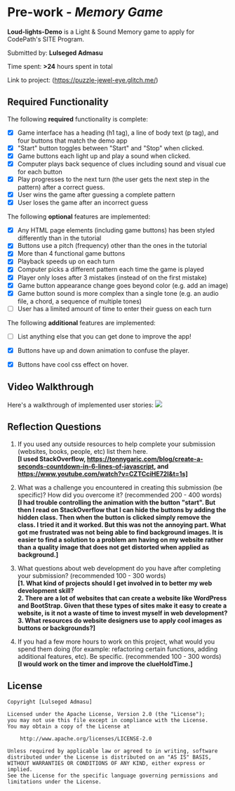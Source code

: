 # Pre-work - _Memory Game_

**Loud-lights-Demo** is a Light & Sound Memory game to apply for CodePath's SITE Program.

Submitted by: **Lulseged Admasu**

Time spent: **>24** hours spent in total

Link to project: (https://puzzle-jewel-eye.glitch.me/)

## Required Functionality

The following **required** functionality is complete:

- [x] Game interface has a heading (h1 tag), a line of body text (p tag), and four buttons that match the demo app
- [x] "Start" button toggles between "Start" and "Stop" when clicked.
- [x] Game buttons each light up and play a sound when clicked.
- [x] Computer plays back sequence of clues including sound and visual cue for each button
- [x] Play progresses to the next turn (the user gets the next step in the pattern) after a correct guess.
- [x] User wins the game after guessing a complete pattern
- [x] User loses the game after an incorrect guess

The following **optional** features are implemented:

- [x] Any HTML page elements (including game buttons) has been styled differently than in the tutorial
- [x] Buttons use a pitch (frequency) other than the ones in the tutorial
- [x] More than 4 functional game buttons
- [x] Playback speeds up on each turn
- [x] Computer picks a different pattern each time the game is played
- [x] Player only loses after 3 mistakes (instead of on the first mistake)
- [x] Game button appearance change goes beyond color (e.g. add an image)
- [x] Game button sound is more complex than a single tone (e.g. an audio file, a chord, a sequence of multiple tones)
- [ ] User has a limited amount of time to enter their guess on each turn

The following **additional** features are implemented:

- [ ] List anything else that you can get done to improve the app!
- [x] Buttons have up and down animation to confuse the player.
- [x] Buttons have cool css effect on hover.


## Video Walkthrough

Here's a walkthrough of implemented user stories:
![](https://github.com/lul-star/Singing-Lights-Demo/blob/main/CodePathApp.gif)

## Reflection Questions

1. If you used any outside resources to help complete your submission (websites, books, people, etc) list them here. <BR>
   <b>[I used StackOverflow, https://tonnygaric.com/blog/create-a-seconds-countdown-in-6-lines-of-javascript, and https://www.youtube.com/watch?v=CZTCciHE72I&t=1s]</b>

2. What was a challenge you encountered in creating this submission (be specific)? How did you overcome it? (recommended 200 - 400 words)<BR> 
   <b>[I had trouble controlling the animation with the button "start". But then I read on StackOverflow that I can hide the buttons by adding the hidden class. Then when the button is clicked simply remove the class. I tried it and it worked. But this was not the annoying part. What got me frustrated was not being able to find background images. It is easier to find a solution to a problem am having on my website rather than a quality image that does not get distorted when applied as background.]</b>

3. What questions about web development do you have after completing your submission? (recommended 100 - 300 words) <BR>
   <b>[1. What kind of projects should I get involved in to better my web development skill?<BR>
       2. There are a lot of websites that can create a website like WordPress and BootStrap. Given that these types of sites make it easy to create a website, is it not a waste of time to invest myself in web development?<BR>
       3. What resources do website designers use to apply cool images as buttons or backgrounds?]</b>

4. If you had a few more hours to work on this project, what would you spend them doing (for example: refactoring certain functions, adding additional features, etc). Be specific. (recommended 100 - 300 words)<BR>
   <b>[I would work on the timer and improve the clueHoldTime.]</b>

## License

    Copyright [Lulseged Admasu]

    Licensed under the Apache License, Version 2.0 (the "License");
    you may not use this file except in compliance with the License.
    You may obtain a copy of the License at

        http://www.apache.org/licenses/LICENSE-2.0

    Unless required by applicable law or agreed to in writing, software
    distributed under the License is distributed on an "AS IS" BASIS,
    WITHOUT WARRANTIES OR CONDITIONS OF ANY KIND, either express or implied.
    See the License for the specific language governing permissions and
    limitations under the License.
